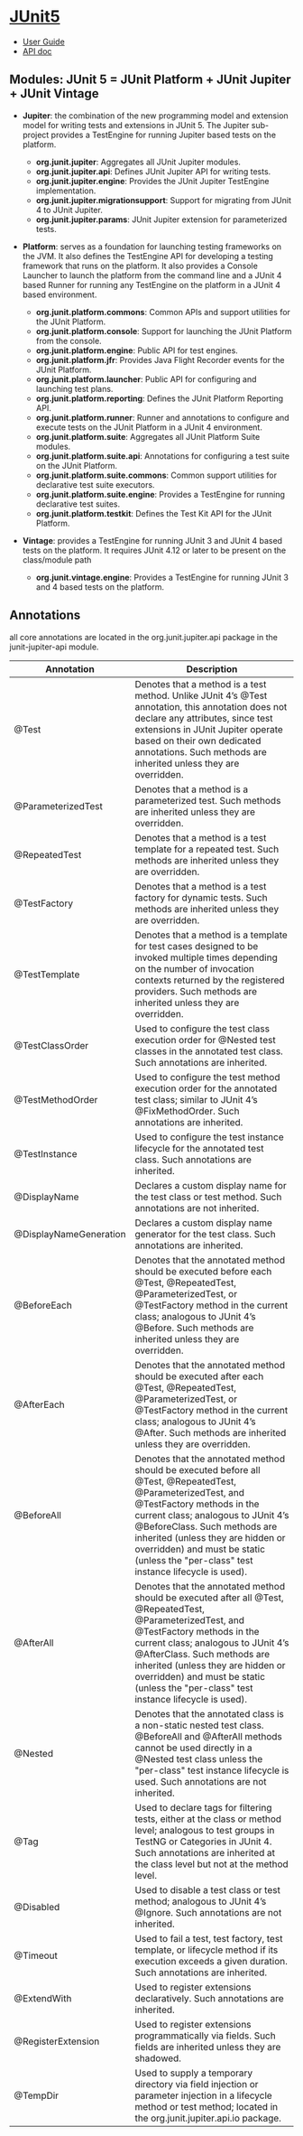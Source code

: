 # [JUnit5](https://junit.org/junit5)
- [User Guide](https://junit.org/junit5/docs/current/user-guide/)
- [API doc](https://junit.org/junit5/docs/current/api/)

## Modules: JUnit 5 = JUnit Platform + JUnit Jupiter + JUnit Vintage
- **Jupiter**: the combination of the new programming model and extension model for writing tests and extensions in JUnit 5. The Jupiter sub-project provides a TestEngine for running Jupiter based tests on the platform. 
    - **org.junit.jupiter**: Aggregates all JUnit Jupiter modules.
    - **org.junit.jupiter.api**: Defines JUnit Jupiter API for writing tests.
    - **org.junit.jupiter.engine**: Provides the JUnit Jupiter TestEngine implementation.
    - **org.junit.jupiter.migrationsupport**: Support for migrating from JUnit 4 to JUnit Jupiter.
    - **org.junit.jupiter.params**: JUnit Jupiter extension for parameterized tests.
  
- **Platform**: serves as a foundation for launching testing frameworks on the JVM. 
It also defines the TestEngine API for developing a testing framework that runs on the platform. 
It also provides a Console Launcher to launch the platform from the command line and a JUnit 4 
based Runner for running any TestEngine on the platform in a JUnit 4 based environment. 
    - **org.junit.platform.commons**: Common APIs and support utilities for the JUnit Platform.
    - **org.junit.platform.console**: Support for launching the JUnit Platform from the console.
    - **org.junit.platform.engine**: Public API for test engines.
    - **org.junit.platform.jfr**: Provides Java Flight Recorder events for the JUnit Platform.
    - **org.junit.platform.launcher**: Public API for configuring and launching test plans.
    - **org.junit.platform.reporting**: Defines the JUnit Platform Reporting API.
    - **org.junit.platform.runner**: Runner and annotations to configure and execute tests on the JUnit Platform in a JUnit 4 environment.
    - **org.junit.platform.suite**: Aggregates all JUnit Platform Suite modules.
    - **org.junit.platform.suite.api**: Annotations for configuring a test suite on the JUnit Platform.
    - **org.junit.platform.suite.commons**: Common support utilities for declarative test suite executors.
    - **org.junit.platform.suite.engine**: Provides a TestEngine for running declarative test suites.
    - **org.junit.platform.testkit**: Defines the Test Kit API for the JUnit Platform.

- **Vintage**: provides a TestEngine for running JUnit 3 and JUnit 4 based tests on the platform. It requires JUnit 4.12 or later to be present on the class/module path 
    - **org.junit.vintage.engine**: Provides a TestEngine for running JUnit 3 and 4 based tests on the platform.

## Annotations
all core annotations are located in the org.junit.jupiter.api package in the junit-jupiter-api module.

| Annotation |	Description |
|------------| -------------|
| @Test | Denotes that a method is a test method. Unlike JUnit 4’s @Test annotation, this annotation does not declare any attributes, since test extensions in JUnit Jupiter operate based on their own dedicated annotations. Such methods are inherited unless they are overridden. |
| @ParameterizedTest  |  Denotes that a method is a parameterized test. Such methods are inherited unless they are overridden. |
| @RepeatedTest | Denotes that a method is a test template for a repeated test. Such methods are inherited unless they are overridden. |
| @TestFactory | Denotes that a method is a test factory for dynamic tests. Such methods are inherited unless they are overridden. |
| @TestTemplate | Denotes that a method is a template for test cases designed to be invoked multiple times depending on the number of invocation contexts returned by the registered providers. Such methods are inherited unless they are overridden. | 
| @TestClassOrder | Used to configure the test class execution order for @Nested test classes in the annotated test class. Such annotations are inherited. |
| @TestMethodOrder | Used to configure the test method execution order for the annotated test class; similar to JUnit 4’s @FixMethodOrder. Such annotations are inherited. |
| @TestInstance | Used to configure the test instance lifecycle for the annotated test class. Such annotations are inherited. |
| @DisplayName | Declares a custom display name for the test class or test method. Such annotations are not inherited. |
| @DisplayNameGeneration | Declares a custom display name generator for the test class. Such annotations are inherited. |
| @BeforeEach | Denotes that the annotated method should be executed before each @Test, @RepeatedTest, @ParameterizedTest, or @TestFactory method in the current class; analogous to JUnit 4’s @Before. Such methods are inherited unless they are overridden. |
| @AfterEach | Denotes that the annotated method should be executed after each @Test, @RepeatedTest, @ParameterizedTest, or @TestFactory method in the current class; analogous to JUnit 4’s @After. Such methods are inherited unless they are overridden. |
| @BeforeAll | Denotes that the annotated method should be executed before all @Test, @RepeatedTest, @ParameterizedTest, and @TestFactory methods in the current class; analogous to JUnit 4’s @BeforeClass. Such methods are inherited (unless they are hidden or overridden) and must be static (unless the "per-class" test instance lifecycle is used). |
| @AfterAll | Denotes that the annotated method should be executed after all @Test, @RepeatedTest, @ParameterizedTest, and @TestFactory methods in the current class; analogous to JUnit 4’s @AfterClass. Such methods are inherited (unless they are hidden or overridden) and must be static (unless the "per-class" test instance lifecycle is used). |
| @Nested | Denotes that the annotated class is a non-static nested test class. @BeforeAll and @AfterAll methods cannot be used directly in a @Nested test class unless the "per-class" test instance lifecycle is used. Such annotations are not inherited. |
| @Tag | Used to declare tags for filtering tests, either at the class or method level; analogous to test groups in TestNG or Categories in JUnit 4. Such annotations are inherited at the class level but not at the method level. |
| @Disabled | Used to disable a test class or test method; analogous to JUnit 4’s @Ignore. Such annotations are not inherited. |
| @Timeout | Used to fail a test, test factory, test template, or lifecycle method if its execution exceeds a given duration. Such annotations are inherited. |
| @ExtendWith | Used to register extensions declaratively. Such annotations are inherited. |
| @RegisterExtension | Used to register extensions programmatically via fields. Such fields are inherited unless they are shadowed. |
| @TempDir | Used to supply a temporary directory via field injection or parameter injection in a lifecycle method or test method; located in the org.junit.jupiter.api.io package. |


